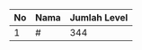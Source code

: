 | No | Nama            | Jumlah Level |
|----|-----------------|--------------|
| 1  | #    |    344        |
